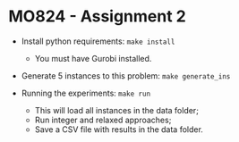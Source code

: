 # MO824 - Assignment 2

- Install python requirements: `make install`
    - You must have Gurobi installed.

- Generate 5 instances to this problem: `make generate_ins`
- Running the experiments: `make run`
    - This will load all instances in the data folder;
    - Run integer and relaxed approaches;
    - Save a CSV file with results in the data folder.
